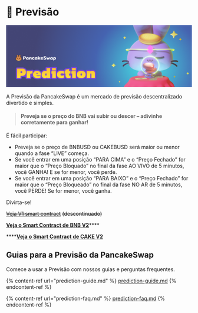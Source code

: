 # 🔮 Previsão

![](../../.gitbook/assets/prediction-header.png)

A Previsão da PancakeSwap é um mercado de previsão descentralizado divertido e simples.

> #### Preveja se o preço do BNB vai subir ou descer – adivinhe corretamente para ganhar!

É fácil participar:&#x20;

* Preveja se o preço de BNBUSD ou CAKEBUSD será maior ou menor quando a fase “LIVE” começa.&#x20;
* Se você entrar em uma posição “PARA CIMA” e o “Preço Fechado” for maior que o “Preço Bloquado” no final da fase AO VIVO de 5 minutos, você GANHA! E se for menor, você perde.&#x20;
* Se você entrar em uma posição “PARA BAIXO” e o “Preço Fechado” for maior que o “Preço Bloqueado” no final da fase NO AR de 5 minutos, você PERDE! Se for menor, você ganha.&#x20;

Divirta-se!

[~~Veja V1 smart contract~~](https://bscscan.com/address/0x516ffd7D1e0Ca40b1879935B2De87cb20Fc1124b) ~~(descontinuado)~~

[**Veja o Smart Contract de BNB V2**](https://bscscan.com/address/0x18b2a687610328590bc8f2e5fedde3b582a49cda)****

****[**Veja o Smart Contract de CAKE V2**](https://bscscan.com/address/0x0E3A8078EDD2021dadcdE733C6b4a86E51EE8f07)

## Guias para a Previsão da PancakeSwap

Comece a usar a Previsão com nossos guias e perguntas frequentes.

{% content-ref url="prediction-guide.md" %}
[prediction-guide.md](prediction-guide.md)
{% endcontent-ref %}

{% content-ref url="prediction-faq.md" %}
[prediction-faq.md](prediction-faq.md)
{% endcontent-ref %}
